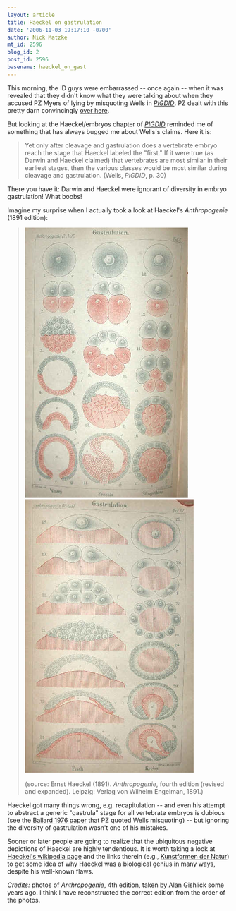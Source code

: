 ```yaml
---
layout: article
title: Haeckel on gastrulation
date: '2006-11-03 19:17:10 -0700'
author: Nick Matzke
mt_id: 2596
blog_id: 2
post_id: 2596
basename: haeckel_on_gast
---
```

This morning, the ID guys were embarrassed -- once again -- when it was revealed that they didn't know what they were talking about when they accused PZ Myers of lying by misquoting Wells in _[PIGDID](/archives/2006/08/the-politically.html)_.  PZ dealt with this pretty darn convincingly [over here](http://scienceblogs.com/pharyngula/2006/11/pz_myers_is_such_a_liar.php).

But looking at the Haeckel/embryos chapter of _[PIGDID](/archives/2006/08/the-politically.html)_ reminded me of something that has always bugged me about Wells's claims.  Here it is:

> Yet only after cleavage and gastrulation does a vertebrate embryo reach the stage that Haeckel labeled the "first." If it were true (as Darwin and Haeckel claimed) that vertebrates are most similar in their earliest stages, then the various classes would be most similar during cleavage and gastrulation. (Wells, _PIGDID_, p. 30)

There you have it: Darwin and Haeckel were ignorant of diversity in embryo gastrulation!  What boobs!

Imagine my surprise when I actually took a look at Haeckel's _Anthropogenie_ (1891 edition):

> <img src="/uploads/2006/Haeckel_1891_Anthropogenie_4th-ed_gastrulation_worm_frog_etc.jpg" alt="" style="" />
> 
> <img src="/uploads/2006/Haeckel_1891_Anthropogenie_4th-ed_gastrulation_fisch_krebs_etc.jpg" alt="" style="" />
> 
> (source: Ernst Haeckel (1891). _Anthropogenie_, fourth edition (revised and expanded).  Leipzig: Verlag von Wilhelm Engelman, 1891.)

Haeckel got many things wrong, e.g. recapitulation -- and even his attempt to abstract a generic "gastrula" stage for all vertebrate embryos is dubious (see the [Ballard 1976 paper](http://links.jstor.org/sici?sici=0006-3568%28197601%2926%3A1%3C36%3APOGRAV%3E2.0.CO%3B2-5) that PZ quoted Wells misquoting) -- but ignoring the diversity of gastrulation wasn't one of his mistakes.

Sooner or later people are going to realize that the ubiquitous negative depictions of Haeckel are highly tendentious.  It is worth taking a look at [Haeckel's wikipedia page](http://en.wikipedia.org/wiki/Ernst_Haeckel) and the links therein (e.g., [Kunstformen der Natur](http://en.wikipedia.org/wiki/Kunstformen_der_Natur)) to get some idea of why Haeckel was a biological genius in many ways, despite his well-known flaws.

_Credits:_ photos of _Anthropogenie_, 4th edition, taken by Alan Gishlick some years ago.  I think I have reconstructed the correct edition from the order of the photos.
